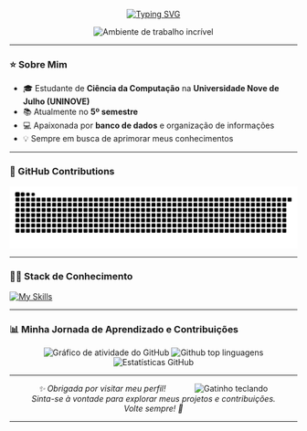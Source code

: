 <p align="center">
  <a href="https://git.io/typing-svg">
    <img src="https://readme-typing-svg.herokuapp.com/?color=9370DB&size=35&center=true&vCenter=true&width=1000&lines=‧₊˚Seja+bem-vindo(a)+ao+meu+GitHub!₊˚" alt="Typing SVG">
  </a>
</p>

<p align="center">
  <img src="https://user-images.githubusercontent.com/74038190/212750155-3ceddfbd-19d3-40a3-87af-8d329c8323c4.gif" width="60%" alt="Ambiente de trabalho incrível" />
</p>

---

### ⭐ Sobre Mim

- 🎓 Estudante de **Ciência da Computação** na **Universidade Nove de Julho (UNINOVE)**
- 📚 Atualmente no **5º semestre**
- 💻 Apaixonada por **banco de dados** e organização de informações
- 💡 Sempre em busca de aprimorar meus conhecimentos

---

### 🐍 GitHub Contributions

<p align="center">
  <picture>
    <source media="(prefers-color-scheme: dark)" srcset="https://raw.githubusercontent.com/AmandaAndradeS/AmandaAndradeS/output/github-contribution-grid-snake-dark.svg">
    <source media="(prefers-color-scheme: light)" srcset="https://raw.githubusercontent.com/AmandaAndradeS/AmandaAndradeS/output/github-contribution-grid-snake.svg">
    <img align="center" alt="github contribution grid snake animation" src="https://raw.githubusercontent.com/AmandaAndradeS/AmandaAndradeS/output/github-contribution-grid-snake.svg">
  </picture>
</p>

---

### 👩‍💻 Stack de Conhecimento

<a href="https://skillicons.dev">
  <img src="https://skillicons.dev/icons?i=git,github,vscode,mysql,py" alt="My Skills">
</a>


---

### 📊 Minha Jornada de Aprendizado e Contribuições

<div align="center">
  <img src="https://github-readme-activity-graph.vercel.app/graph?username=AmandaAndradeS&theme=nightowl" alt="Gráfico de atividade do GitHub" />
  <img src="https://github-readme-stats.vercel.app/api/top-langs/?username=AmandaAndradeS&layout=compact&langs_count=20&theme=nightowl" alt="Github top linguagens" height="150" />
  <img src="https://github-readme-stats.vercel.app/api?username=AmandaAndradeS&show_icons=true&include_all_commits=true&count_private=true&theme=nightowl&rank_icon=github&border_radius=10" height="150" alt="Estatísticas GitHub" />
</div>

---

<img align="right" alt="Gatinho teclando" src="https://user-images.githubusercontent.com/74038190/226127923-0e8b7792-7b3c-462b-951b-63c96ba1a5af.gif" width="180" />

<p align="center">
  <i>✨ Obrigada por visitar meu perfil!<br>
  Sinta-se à vontade para explorar meus projetos e contribuições.<br>
  Volte sempre! 🚀</i>
</p>

---
